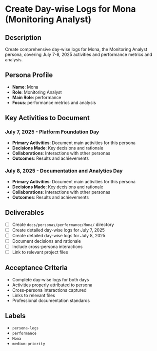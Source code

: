 # Create Day-wise Logs for Mona (Monitoring Analyst)

## Description
Create comprehensive day-wise logs for Mona, the Monitoring Analyst persona, covering July 7-8, 2025 activities and performance metrics and analysis.

## Persona Profile
- **Name**: Mona
- **Role**: Monitoring Analyst
- **Main Role**: performance
- **Focus**: performance metrics and analysis

## Key Activities to Document

### July 7, 2025 - Platform Foundation Day
- **Primary Activities**: Document main activities for this persona
- **Decisions Made**: Key decisions and rationale
- **Collaborations**: Interactions with other personas
- **Outcomes**: Results and achievements

### July 8, 2025 - Documentation and Analytics Day
- **Primary Activities**: Document main activities for this persona
- **Decisions Made**: Key decisions and rationale
- **Collaborations**: Interactions with other personas
- **Outcomes**: Results and achievements

## Deliverables
- [ ] Create `docs/personas/performance/Mona/` directory
- [ ] Create detailed day-wise logs for July 7, 2025
- [ ] Create detailed day-wise logs for July 8, 2025
- [ ] Document decisions and rationale
- [ ] Include cross-persona interactions
- [ ] Link to relevant project files

## Acceptance Criteria
- Complete day-wise logs for both days
- Activities properly attributed to persona
- Cross-persona interactions captured
- Links to relevant files
- Professional documentation standards

## Labels
- `persona-logs`
- `performance`
- `Mona`
- `medium-priority`

